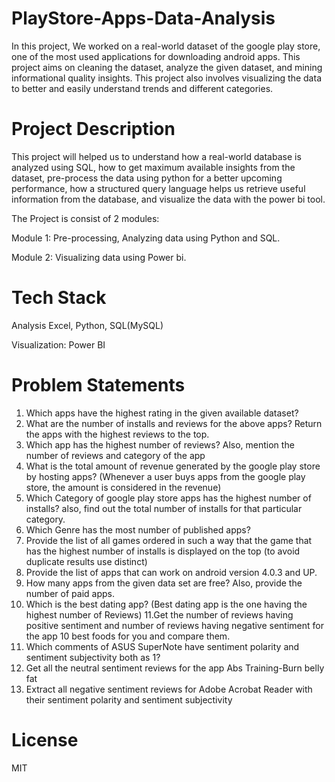 # PlayStore-Apps-Data-Analysis

In this project, We worked on a real-world dataset of the google play store, one of the most used applications for downloading android apps. This project aims on cleaning the dataset, analyze the given dataset, and mining informational quality insights. This project also involves visualizing the data to better and easily understand trends and different categories.

# Project Description
This project will helped us to understand how a real-world database is analyzed using SQL, how to get maximum available insights from the dataset, pre-process the data using python for a better upcoming performance, how a structured query language helps us retrieve useful information from the database, and visualize the data with the power bi tool.

The Project is consist of 2 modules:

Module 1: Pre-processing, Analyzing data using Python and SQL.

Module 2: Visualizing data using Power bi.

# Tech Stack
Analysis Excel, Python, SQL(MySQL)

Visualization: Power BI

# Problem Statements
1. Which apps have the highest rating in the given available dataset?
2. What are the number of installs and reviews for the above apps? Return the apps with the highest reviews to the top.
3. Which app has the highest number of reviews? Also, mention the number of reviews and category of the app
4. What is the total amount of revenue generated by the google play store by hosting apps? (Whenever a user buys apps from the google play store, the amount is considered in the revenue)
5. Which Category of google play store apps has the highest number of installs? also, find out the total number of installs for that particular category.
6. Which Genre has the most number of published apps?
7. Provide the list of all games ordered in such a way that the game that has the highest number of installs is displayed on the top (to avoid duplicate results use distinct)
8. Provide the list of apps that can work on android version 4.0.3 and UP.
9. How many apps from the given data set are free? Also, provide the number of paid apps.
10. Which is the best dating app? (Best dating app is the one having the highest number of Reviews)
11.Get the number of reviews having positive sentiment and number of reviews having negative sentiment for the app 10 best foods for you and compare them.
12. Which comments of ASUS SuperNote have sentiment polarity and sentiment subjectivity both as 1?
13. Get all the neutral sentiment reviews for the app Abs Training-Burn belly fat
14. Extract all negative sentiment reviews for Adobe Acrobat Reader with their sentiment polarity and sentiment subjectivity
# License
MIT

